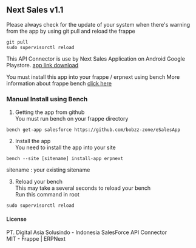 ## Next Sales v1.1
Please always check for the update of your system when there's warning from the app by using git pull and reload the frappe
```
git pull
sudo supervisorctl reload
```

This API Connector is use by Next Sales Application on Android Google Playstore.
[app link download](https://play.google.com/store/apps/details?id=com.digitalasiasolusindo.nextsales)

You must install this app into your frappe / erpnext using bench
More information about frappe bench [click here](https://github.com/frappe/bench)

### Manual Install using Bench
1. Getting the app from github  
You must run bench on your frappe directory
```
bench get-app salesforce https://github.com/bobzz-zone/eSalesApp
```

2. Install the app  
You need to install the app into your site
```
bench --site [sitename] install-app erpnext
```
sitename : your existing sitename

3. Reload your bench  
This may take a several seconds to reload your bench  
Run this command in root  
```
sudo supervisorctl reload
```

#### License

PT. Digital Asia Solusindo - Indonesia SalesForce API Connector  
MIT - Frappe | ERPNext

